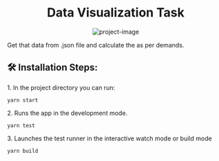 <h1 align="center" id="title">Data Visualization Task</h1>

<p align="center"><img src="https://awesomescreenshot.s3.amazonaws.com/image/1865378/44010044-b54d19519563215e928a17177f049086.png?X-Amz-Algorithm=AWS4-HMAC-SHA256&amp;X-Amz-Credential=AKIAJSCJQ2NM3XLFPVKA%2F20231103%2Fus-east-1%2Fs3%2Faws4_request&amp;X-Amz-Date=20231103T124337Z&amp;X-Amz-Expires=28800&amp;X-Amz-SignedHeaders=host&amp;X-Amz-Signature=7ec7081141aaf03763cf01034c5f90a5383ecad71d4bc52f59d2a568d7934c73" alt="project-image"></p>

<p id="description">Get that data from .json file and calculate the as per demands.</p>

<h2>🛠️ Installation Steps:</h2>

<p>1. In the project directory you can run:</p>

```
yarn start
```

<p>2. Runs the app in the development mode.</p>

```
yarn test
```

<p>3. Launches the test runner in the interactive watch mode or build mode</p>

```
yarn build
```

